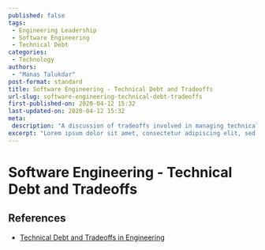 ```yaml
---
published: false
tags:
 - Engineering Leadership
 - Software Engineering
 - Technical Debt
categories:
 - Technology
authors:
 - "Manas Talukdar"
post-format: standard
title: Software Engineering - Technical Debt and Tradeoffs
url-slug: software-engineering-technical-debt-tradeoffs
first-published-on: 2020-04-12 15:32
last-updated-on: 2020-04-12 15:32
meta:
 description: "A discussion of tradeoffs involved in managing technical debt in software engineering."
excerpt: "Lorem ipsum dolor sit amet, consectetur adipiscing elit, sed do eiusmod tempor incididunt"
---
```


# Software Engineering - Technical Debt and Tradeoffs

## References

- [Technical Debt and Tradeoffs in Engineering](https://medium.com/better-programming/technical-debt-and-tradeoffs-in-engineering-4a8696d8a95e)
